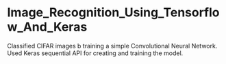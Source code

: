 # Image_Recognition_Using_Tensorflow_And_Keras
Classified CIFAR images b training a simple Convolutional Neural Network. Used Keras sequential API for creating and training the model.
